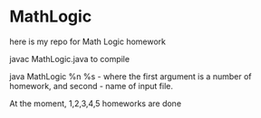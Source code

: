 MathLogic
=========

here is my repo for Math Logic homework

javac MathLogic.java to compile 

java MathLogic %n %s - where the first argument is a number of homework, and second - name of input file.

At the moment, 1,2,3,4,5 homeworks are done